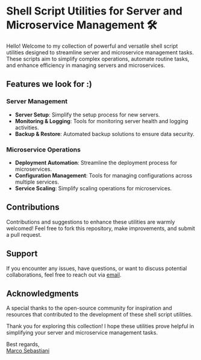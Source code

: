 # Shell Script Utilities for Server and Microservice Management 🛠️

Hello! Welcome to my collection of powerful and versatile shell script utilities designed to streamline server and microservice management tasks. These scripts aim to simplify complex operations, automate routine tasks, and enhance efficiency in managing servers and microservices.

## Features we look for :)

### Server Management
- **Server Setup**: Simplify the setup process for new servers.
- **Monitoring & Logging**: Tools for monitoring server health and logging activities.
- **Backup & Restore**: Automated backup solutions to ensure data security.

### Microservice Operations
- **Deployment Automation**: Streamline the deployment process for microservices.
- **Configuration Management**: Tools for managing configurations across multiple services.
- **Service Scaling**: Simplify scaling operations for microservices.

## Contributions

Contributions and suggestions to enhance these utilities are warmly welcomed! Feel free to fork this repository, make improvements, and submit a pull request.

## Support

If you encounter any issues, have questions, or want to discuss potential collaborations, feel free to reach out via [email](mailto:msebastiani93@gmail.com).

## Acknowledgments

A special thanks to the open-source community for inspiration and resources that contributed to the development of these shell script utilities.

Thank you for exploring this collection! I hope these utilities prove helpful in simplifying your server and microservice management tasks.

Best regards,  
[Marco Sebastiani](https://www.linkedin.com/in/marco-sebastiani-123520b9/)

